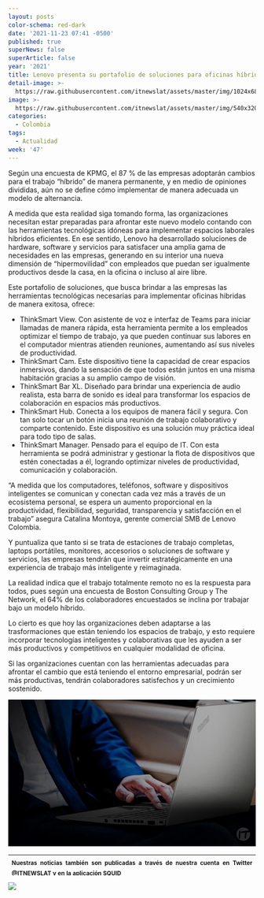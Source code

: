 ```yaml
---
layout: posts
color-schema: red-dark
date: '2021-11-23 07:41 -0500'
published: true
superNews: false
superArticle: false
year: '2021'
title: Lenovo presenta su portafolio de soluciones para oficinas híbridas
detail-image: >-
  https://raw.githubusercontent.com/itnewslat/assets/master/img/1024x680/Producto-Lenovo-g.jpg
image: >-
  https://raw.githubusercontent.com/itnewslat/assets/master/img/540x320/Producto-Lenovo-p.jpg
categories:
  - Colombia
tags:
  - Actualidad
week: '47'
---
```

Según una encuesta de KPMG, el 87 % de las empresas adoptarán cambios para el trabajo “híbrido” de manera permanente, y en medio de opiniones divididas, aún no se define cómo implementar de manera adecuada un modelo de alternancia. 

A medida que esta realidad siga tomando forma, las organizaciones necesitan estar preparadas para afrontar este nuevo modelo contando con las herramientas tecnológicas idóneas para implementar espacios laborales híbridos eficientes. En ese sentido, Lenovo ha desarrollado soluciones de hardware, software y servicios para satisfacer una amplia gama de necesidades en las empresas, generando en su interior una nueva dimensión de “hipermovilidad” con empleados que puedan ser igualmente productivos desde la casa, en la oficina o incluso al aire libre.  

Este portafolio de soluciones, que busca brindar a las empresas las herramientas tecnológicas necesarias para implementar oficinas hibridas de manera exitosa, ofrece: 

- ThinkSmart View. Con asistente de voz e interfaz de Teams para iniciar llamadas de manera rápida, esta herramienta permite a los empleados optimizar el tiempo de trabajo, ya que pueden continuar sus labores en el computador mientras atienden reuniones, aumentando así sus niveles de productividad. 
- ThinkSmart Cam. Este dispositivo tiene la capacidad de crear espacios inmersivos, dando la sensación de que todos están juntos en una misma habitación gracias a su amplio campo de visión. 
- ThinkSmart Bar XL. Diseñado para brindar una experiencia de audio realista, esta barra de sonido es ideal para transformar los espacios de colaboración en espacios más productivos.
- ThinkSmart Hub. Conecta a los equipos de manera fácil y segura. Con tan solo tocar un botón inicia una reunión de trabajo colaborativo y comparte contenido. Este dispositivo es una solución muy práctica ideal para todo tipo de salas. 
- ThinkSmart Manager. Pensado para el equipo de IT. Con esta herramienta se podrá administrar y gestionar la flota de dispositivos que estén conectadas a él, logrando optimizar niveles de productividad, comunicación y colaboración.
 
“A medida que los computadores, teléfonos, software y dispositivos inteligentes se comunican y conectan cada vez más a través de un ecosistema personal, se espera un aumento proporcional en la productividad, flexibilidad, seguridad, transparencia y satisfacción en el trabajo” asegura Catalina Montoya, gerente comercial SMB de Lenovo Colombia.

Y puntualiza que tanto si se trata de estaciones de trabajo completas, laptops portátiles, monitores, accesorios o soluciones de software y servicios, las empresas tendrán que invertir estratégicamente en una experiencia de trabajo más inteligente y reimaginada. 

La realidad indica que el trabajo totalmente remoto no es la respuesta para todos, pues según una encuesta de Boston Consulting Group y The Network, el 64% de los colaboradores encuestados se inclina por trabajar bajo un modelo híbrido.

Lo cierto es que hoy las organizaciones deben adaptarse a las trasformaciones que están teniendo los espacios de trabajo, y esto requiere incorporar tecnologías inteligentes y colaborativas que les ayuden a ser más productivos y competitivos en cualquier modalidad de oficina. 

Si las organizaciones cuentan con las herramientas adecuadas para afrontar el cambio que está teniendo el entorno empresarial, podrán ser más productivas, tendrán colaboradores satisfechos y un crecimiento sostenido.

![](https://raw.githubusercontent.com/itnewslat/assets/master/img/540x320/Producto-Lenovo-p.jpg)

<table style="height: 42px;" width="569">
<tbody>
<tr>
<td style="text-align: justify;"><sub><strong>Nuestras noticias también son publicadas a través de nuestra cuenta en Twitter <a href="https://twitter.com/itnewslat?lang=es">@ITNEWSLAT</a> y en la aplicación <a href="https://squidapp.co/en/">SQUID</a></strong></sub></td>
</tr>
</tbody>
</table>

<img src="https://tracker.metricool.com/c3po.jpg?hash=56f88a41e39ab42c063cc51676587a04"/>